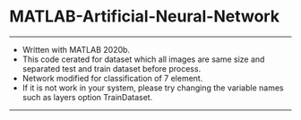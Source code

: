 # MATLAB-Artificial-Neural-Network
---
- Written with MATLAB 2020b.
- This code cerated for dataset which all images are same size and separated test and train dataset before process.
- Network modified for classification of 7 element.
- If it is not work in your system, please try changing the variable names such as layers option TrainDataset.
---

